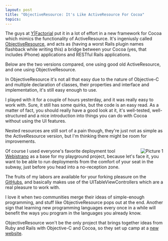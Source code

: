 ```yaml
---
layout: post
title: "ObjectiveResource: It's Like ActiveResource For Cocoa"
topics: 
---
```

The guys at [Y|Factorial](http://www.yfactorial.com) put it in a lot of effort in a new framework for Cocoa which mimics the functionality of ActiveResource. It's ingeniusly called [ObjectiveResource](http://github.com/yfactorial/objectiveresource/tree/master), and acts as (having a worst Rails plugin names flashback while writing this) a bridge between your Cocoa (yes, that includes iPhone) applications and RESTful Rails applications.

Below are the two versions compared, one using good old ActiveResource, and one using ObjectiveResource.

<script src="http://gist.github.com/59322.js"></script>

In ObjectiveResource it's not all that easy due to the nature of Objective-C and multiple declaration of classes, their properties and interface and implementation, it's still easy enough to use.

I played with it for a couple of hours yesterday, and it was really easy to work with. Sure, it still has some quirks, but the code is an easy read. As a matter of fact, you should really have a good look at it, it's well-tested, well-structured and a nice introduction into things you can do with Cocoa without using the UI features.

Nested resources are still sort of a pain though, they're just not as simple as the ActiveResource version, but I'm thinking there might be room for improvements.

<script src="http://gist.github.com/59330.js"></script>

<img src="http://img.skitch.com/20090206-p7rm638qh4sjjxusisu8gradty.jpg" alt="Picture 1" style="float:right; margin-left: 10px"/>

Of course I used everyone's favorite deployment tool [Webistrano](http://labs.peritor.com/webistrano) as a base for my playground project, because let's face it, you want to be able to run deployments from the comfort of your seat in the subway, just before you head into a no-reception zone.

The fruits of my labors are available for your forking pleasure on the [GitHubs](http://github.com/mattmatt/imacistrano/tree/master), and basically makes use of the UITableViewControllers which are a real pleasure to work with.

I love it when two communities merge their ideas of simple-enough programming, and stuff like ObjectiveResource pops out at the end. Another sign that learning new programming languages every once in a while will benefit the ways you program in the languages you already know.

ObjectiveResource won't be the only project that brings together ideas from Ruby and Rails with Objective-C and Cocoa, so they set up camp at a [new website](http://www.iphoneonrails.com/).